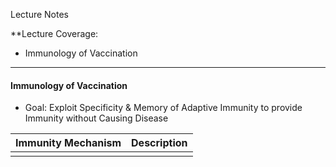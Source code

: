 Lecture Notes

**Lecture Coverage:
- Immunology of Vaccination

---
#### **Immunology of Vaccination**
- Goal: Exploit Specificity & Memory of Adaptive Immunity to provide Immunity without Causing Disease

| Immunity Mechanism | Description |
| :----------------: | ----------- |
|                    |             |

